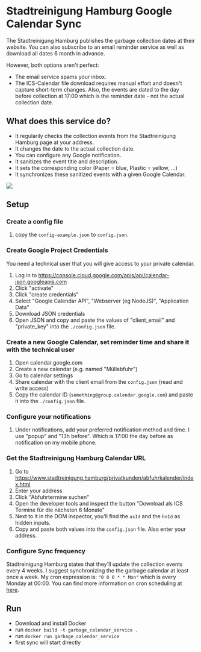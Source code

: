 # Stadtreinigung Hamburg Google Calendar Sync

The Stadtreinigung Hamburg publishes the garbage collection dates at their website.
You can also subscribe to an email reminder service as well as download all dates 6 month in advance.

However, both options aren't perfect:
* The email service spams your inbox.
* The ICS-Calendar file download requires manual effort and doesn't capture short-term changes.
Also, the events are dated to the day before collection at 17:00 which is the reminder date - not the actual collection date.

## What does this service do?

* It regularily checks the collection events from the Stadtreinigung Hamburg page at your address.
* It changes the date to the actual collection date.
* You can configure any Google notification.
* It sanitizes the event title and description.
* It sets the corresponding color (Paper = blue, Plastic = yellow, ...)
* It synchronizes these sanitized events with a given Google Calendar.

<img src="./img/Google_Kalender_-_Terminübersicht_ab_Montag__1__Oktober_2018.jpg" style="margin: auto">

## Setup

### Create a config file
1. copy the `config-example.json` to `config.json`.

### Create Google Project Credentials
You need a technical user that you will give access to your private calendar.  
1. Log in to https://console.cloud.google.com/apis/api/calendar-json.googleapis.com
2. Click "activate"
3. Click "create credentials"
4. Select "Google Calendar API", "Webserver (eg NodeJS)", "Application Data"
5. Download JSON credentials
6. Open JSON and copy and paste the values of "client_email" and "private_key" into the `./config.json` file.

### Create a new Google Calendar, set reminder time and share it with the technical user
1. Open calendar.google.com 
2. Create a new calendar (e.g. named "Müllabfuhr")
3. Go to calendar settings
4. Share calendar with the client email from the `config.json` (read and write access)
5. Copy the calendar ID (`something@group.calendar.google.com`) and paste it into the `./config.json` file.

### Configure your notifications
1. Under notifications, add your preferred notification method and time. I use "popup" and "13h before".
Which is 17:00 the day before as notification on my mobile phone.

### Get the Stadtreinigung Hamburg Calendar URL
1. Go to https://www.stadtreinigung.hamburg/privatkunden/abfuhrkalender/index.html
2. Enter your address
3. Click "Abfuhrtermine suchen"
4. Open the developer tools and inspect the button "Download als ICS Termine für die nächsten 6 Monate"
5. Next to it in the DOM inspector, you'll find the `asId` and the `hnId` as hidden inputs.
6. Copy and paste both values into the `config.json` file. Also enter your address.

### Configure Sync frequency
Stadtreinigung Hamburg states that they'll update the collection events every 4 weeks.
I suggest synchronizing the the garbage calendar at least once a week. My cron expression is:
`"0 0 0 * * Mon"` which is every Monday at 00:00. You can find more information on cron scheduling at [here](https://crontab.guru/).

## Run

* Download and install Docker
* run `docker build -t garbage_calendar_service .`
* run `docker run garbage_calendar_service`
* first sync will start directly
